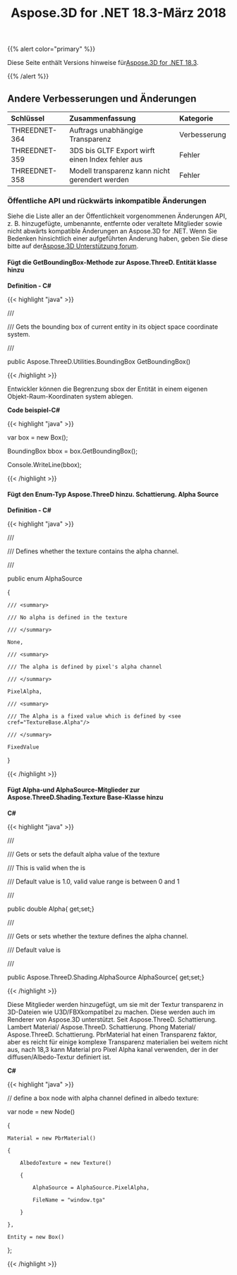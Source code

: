 ﻿---
title: Aspose.3D for .NET 18.3-März 2018
type: docs
weight: 100
url: /de/net/aspose-3d-for-net-18-3-march-2018/
---
{{% alert color="primary" %}} 

Diese Seite enthält Versions hinweise für[Aspose.3D for .NET 18.3](https://www.nuget.org/packages/Aspose.3D/18.3.0).

{{% /alert %}} 
## **Andere Verbesserungen und Änderungen**

|**Schlüssel**|**Zusammenfassung**|**Kategorie**|
|:- |:- |:- |
|THREEDNET-364|Auftrags unabhängige Transparenz|Verbesserung|
|THREEDNET-359|3DS bis GLTF Export wirft einen Index fehler aus|Fehler|
|THREEDNET-358|Modell transparenz kann nicht gerendert werden|Fehler|
### **Öffentliche API und rückwärts inkompatible Änderungen**
Siehe die Liste aller an der Öffentlichkeit vorgenommenen Änderungen API, z. B. hinzugefügte, umbenannte, entfernte oder veraltete Mitglieder sowie nicht abwärts kompatible Änderungen an Aspose.3D for .NET. Wenn Sie Bedenken hinsichtlich einer aufgeführten Änderung haben, geben Sie diese bitte auf der[Aspose.3D Unterstützung forum](https://forum.aspose.com/c/3d/18).
#### **Fügt die GetBoundingBox-Methode zur Aspose.ThreeD. Entität klasse hinzu**
**Definition - C#**

{{< highlight "java" >}}

 /// <summary>

/// Gets the bounding box of current entity in its object space coordinate system.

/// </summary>

public Aspose.ThreeD.Utilities.BoundingBox GetBoundingBox()

{{< /highlight >}}

Entwickler können die Begrenzung sbox der Entität in einem eigenen Objekt-Raum-Koordinaten system ablegen.

**Code beispiel-C#**

{{< highlight "java" >}}

 var box = new Box();

BoundingBox bbox = box.GetBoundingBox(); 

Console.WriteLine(bbox);

{{< /highlight >}}
#### **Fügt den Enum-Typ Aspose.ThreeD hinzu. Schattierung. Alpha Source**
**Definition - C#**

{{< highlight "java" >}}

 /// <summary>

/// Defines whether the texture contains the alpha channel.

/// </summary>

public enum AlphaSource

{

    /// <summary>

    /// No alpha is defined in the texture

    /// </summary>

    None,

    /// <summary>

    /// The alpha is defined by pixel's alpha channel

    /// </summary>

    PixelAlpha,

    /// <summary>

    /// The Alpha is a fixed value which is defined by <see cref="TextureBase.Alpha"/> 

    /// </summary>

    FixedValue

}

{{< /highlight >}}
#### **Fügt Alpha-und AlphaSource-Mitglieder zur Aspose.ThreeD.Shading.Texture Base-Klasse hinzu**
**C#**

{{< highlight "java" >}}

 /// <summary>

/// Gets or sets the default alpha value of the texture

/// This is valid when the <see cref="AlphaSource"/> is <see cref="Aspose.ThreeD.Shading.AlphaSource.PixelAlpha"/>

/// Default value is 1.0, valid value range is between 0 and 1

/// </summary>

public double Alpha{ get;set;}

/// <summary>

/// Gets or sets whether the texture defines the alpha channel.

/// Default value is <see cref="Aspose.ThreeD.Shading.AlphaSource.None"/>

/// </summary>

public Aspose.ThreeD.Shading.AlphaSource AlphaSource{ get;set;}

{{< /highlight >}}

Diese Mitglieder werden hinzugefügt, um sie mit der Textur transparenz in 3D-Dateien wie U3D/FBXkompatibel zu machen. Diese werden auch im Renderer von Aspose.3D unterstützt. Seit Aspose.ThreeD. Schattierung. Lambert Material/ Aspose.ThreeD. Schattierung. Phong Material/ Aspose.ThreeD. Schattierung. PbrMaterial hat einen Transparenz faktor, aber es reicht für einige komplexe Transparenz materialien bei weitem nicht aus, nach 18,3 kann Material pro Pixel Alpha kanal verwenden, der in der diffusen/Albedo-Textur definiert ist.

**C#**

{{< highlight "java" >}}

 // define a box node with alpha channel defined in albedo texture:

var node = new Node()

{

    Material = new PbrMaterial()

    {

        AlbedoTexture = new Texture()

        {

            AlphaSource = AlphaSource.PixelAlpha,

            FileName = "window.tga"

        }

    },

    Entity = new Box()

};

{{< /highlight >}}
